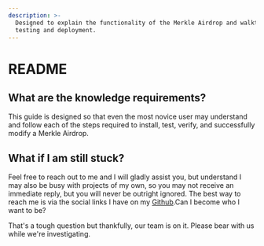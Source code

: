 ```yaml
---
description: >-
  Designed to explain the functionality of the Merkle Airdrop and walkthrough
  testing and deployment.
---
```


# README

## What are the knowledge requirements?

This guide is designed so that even the most novice user may understand and follow each of the steps required to install, test, verify, and successfully modify a Merkle Airdrop.

## What if I am still stuck?

Feel free to reach out to me and I will gladly assist you, but understand I may also be busy with projects of my own, so you may not receive an immediate reply, but you will never be outright ignored. The best way to reach me is via the social links I have on my [Github](https://github.com/cryptounico).Can I become who I want to be?

That's a tough question but thankfully, our team is on it. Please bear with us while we're investigating.



